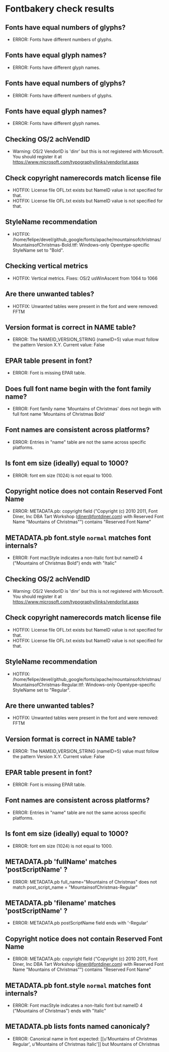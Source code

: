 # Fontbakery check results
## Fonts have equal numbers of glyphs?
* ERROR: Fonts have different numbers of glyphs.

## Fonts have equal glyph names?
* ERROR: Fonts have different glyph names.

## Fonts have equal numbers of glyphs?
* ERROR: Fonts have different numbers of glyphs.

## Fonts have equal glyph names?
* ERROR: Fonts have different glyph names.

## Checking OS/2 achVendID
* Warning: OS/2 VendorID is 'dinr' but this is not registered with Microsoft. You should register it at https://www.microsoft.com/typography/links/vendorlist.aspx

## Check copyright namerecords match license file
* HOTFIX: License file OFL.txt exists but NameID value is not specified for that.
* HOTFIX: License file OFL.txt exists but NameID value is not specified for that.

## StyleName recommendation
* HOTFIX: /home/felipe/devel/github_google/fonts/apache/mountainsofchristmas/MountainsofChristmas-Bold.ttf: Windows-only Opentype-specific StyleName set to "Bold".

## Checking vertical metrics
* HOTFIX: Vertical metrics. Fixes: OS/2 usWinAscent from 1064 to 1066

## Are there unwanted tables?
* HOTFIX: Unwanted tables were present in the font and were removed: FFTM

## Version format is correct in NAME table?
* ERROR: The NAMEID_VERSION_STRING (nameID=5) value must follow the pattern Version X.Y. Current value: False

## EPAR table present in font?
* ERROR: Font is missing EPAR table.

## Does full font name begin with the font family name?
* ERROR: Font family name 'Mountains of Christmas' does not begin with full font name 'Mountains of Christmas Bold'

## Font names are consistent across platforms?
* ERROR: Entries in "name" table are not the same across specific platforms.

## Is font em size (ideally) equal to 1000?
* ERROR: font em size (1024) is not equal to 1000.

## Copyright notice does not contain Reserved Font Name
* ERROR: METADATA.pb: copyright field ("Copyright (c) 2010 2011, Font Diner, Inc DBA Tart Workshop (diner@fontdiner.com) with Reserved Font Name "Mountains of Christmas"") contains "Reserved Font Name"

## METADATA.pb font.style `normal` matches font internals?
* ERROR: Font macStyle indicates a non-Italic font but nameID 4 ("Mountains of Christmas Bold") ends with "Italic"

## Checking OS/2 achVendID
* Warning: OS/2 VendorID is 'dinr' but this is not registered with Microsoft. You should register it at https://www.microsoft.com/typography/links/vendorlist.aspx

## Check copyright namerecords match license file
* HOTFIX: License file OFL.txt exists but NameID value is not specified for that.
* HOTFIX: License file OFL.txt exists but NameID value is not specified for that.

## StyleName recommendation
* HOTFIX: /home/felipe/devel/github_google/fonts/apache/mountainsofchristmas/MountainsofChristmas-Regular.ttf: Windows-only Opentype-specific StyleName set to "Regular".

## Are there unwanted tables?
* HOTFIX: Unwanted tables were present in the font and were removed: FFTM

## Version format is correct in NAME table?
* ERROR: The NAMEID_VERSION_STRING (nameID=5) value must follow the pattern Version X.Y. Current value: False

## EPAR table present in font?
* ERROR: Font is missing EPAR table.

## Font names are consistent across platforms?
* ERROR: Entries in "name" table are not the same across specific platforms.

## Is font em size (ideally) equal to 1000?
* ERROR: font em size (1024) is not equal to 1000.

## METADATA.pb 'fullName' matches 'postScriptName' ?
* ERROR: METADATA.pb full_name="Mountains of Christmas" does not match post_script_name = "MountainsofChristmas-Regular"

## METADATA.pb 'filename' matches 'postScriptName' ?
* ERROR: METADATA.pb postScriptName field ends with '-Regular'

## Copyright notice does not contain Reserved Font Name
* ERROR: METADATA.pb: copyright field ("Copyright (c) 2010 2011, Font Diner, Inc DBA Tart Workshop (diner@fontdiner.com) with Reserved Font Name "Mountains of Christmas"") contains "Reserved Font Name"

## METADATA.pb font.style `normal` matches font internals?
* ERROR: Font macStyle indicates a non-Italic font but nameID 4 ("Mountains of Christmas") ends with "Italic"

## METADATA.pb lists fonts named canonicaly?
* ERROR: Canonical name in font expected: [[u'Mountains of Christmas Regular', u'Mountains of Christmas Italic']] but Mountains of Christmas

